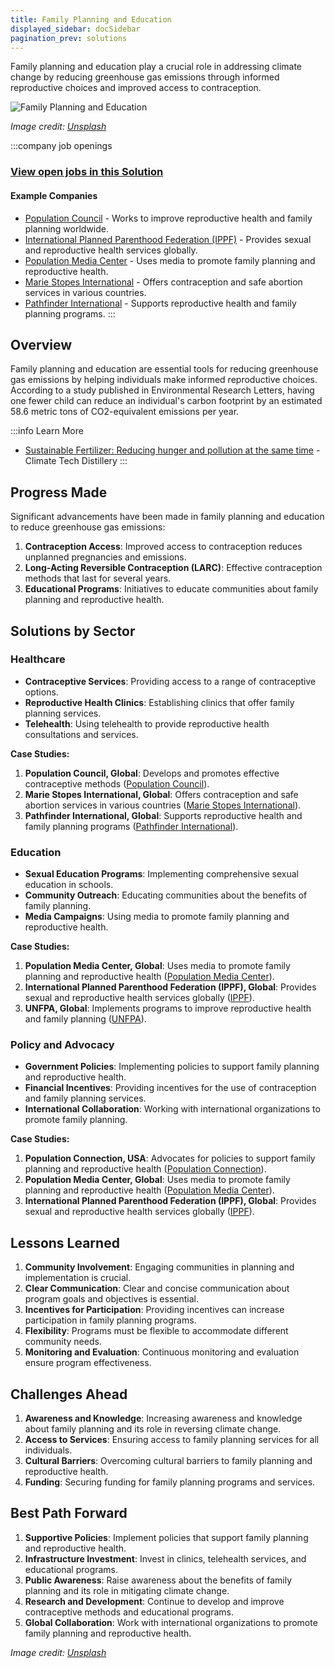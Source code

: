 ```yaml
---
title: Family Planning and Education
displayed_sidebar: docSidebar
pagination_prev: solutions
---
```


Family planning and education play a crucial role in addressing climate change by reducing greenhouse gas emissions through informed reproductive choices and improved access to contraception.

![Family Planning and Education](https://images.unsplash.com/photo-1609220136736-443140cffec6?crop=entropy&cs=tinysrgb&fit=max&fm=jpg&ixid=Mnw0NDYzODh8MHwxfHNlYXJjaHwxfHxGYW1pbHklMjBQbGFubmluZyUyMGFuZCUyMEVkdWNhdGlvbnxlbnwwfHx8fDE2ODM2NTg3ODA&ixlib=rb-4.0.3&q=80&w=1080)

*Image credit: [Unsplash](https://unsplash.com/@nate_dumlao)*

:::company job openings
### [View open jobs in this Solution](https://climatebase.org/jobs?l=&q=&drawdown_solutions=Family+Planning+and+Education)
#### Example Companies
- [Population Council](https://www.popcouncil.org) - Works to improve reproductive health and family planning worldwide.
- [International Planned Parenthood Federation (IPPF)](https://www.ippf.org) - Provides sexual and reproductive health services globally.
- [Population Media Center](https://www.populationmedia.org) - Uses media to promote family planning and reproductive health.
- [Marie Stopes International](https://www.mariestopes.org) - Offers contraception and safe abortion services in various countries.
- [Pathfinder International](https://www.pathfinder.org) - Supports reproductive health and family planning programs.
:::

## Overview

Family planning and education are essential tools for reducing greenhouse gas emissions by helping individuals make informed reproductive choices. According to a study published in Environmental Research Letters, having one fewer child can reduce an individual's carbon footprint by an estimated 58.6 metric tons of CO2-equivalent emissions per year.

:::info Learn More
- [Sustainable Fertilizer: Reducing hunger and pollution at the same time](https://www.climatetechdistillery.com/p/10-sustainable-fertilizer) - Climate Tech Distillery
:::

## Progress Made

Significant advancements have been made in family planning and education to reduce greenhouse gas emissions:

1. **Contraception Access**: Improved access to contraception reduces unplanned pregnancies and emissions.
2. **Long-Acting Reversible Contraception (LARC)**: Effective contraception methods that last for several years.
3. **Educational Programs**: Initiatives to educate communities about family planning and reproductive health.

## Solutions by Sector

### Healthcare
- **Contraceptive Services**: Providing access to a range of contraceptive options.
- **Reproductive Health Clinics**: Establishing clinics that offer family planning services.
- **Telehealth**: Using telehealth to provide reproductive health consultations and services.

**Case Studies:**
1. **Population Council, Global**: Develops and promotes effective contraceptive methods ([Population Council](https://www.popcouncil.org)).
2. **Marie Stopes International, Global**: Offers contraception and safe abortion services in various countries ([Marie Stopes International](https://www.mariestopes.org)).
3. **Pathfinder International, Global**: Supports reproductive health and family planning programs ([Pathfinder International](https://www.pathfinder.org)).

### Education
- **Sexual Education Programs**: Implementing comprehensive sexual education in schools.
- **Community Outreach**: Educating communities about the benefits of family planning.
- **Media Campaigns**: Using media to promote family planning and reproductive health.

**Case Studies:**
1. **Population Media Center, Global**: Uses media to promote family planning and reproductive health ([Population Media Center](https://www.populationmedia.org)).
2. **International Planned Parenthood Federation (IPPF), Global**: Provides sexual and reproductive health services globally ([IPPF](https://www.ippf.org)).
3. **UNFPA, Global**: Implements programs to improve reproductive health and family planning ([UNFPA](https://www.unfpa.org)).

### Policy and Advocacy
- **Government Policies**: Implementing policies to support family planning and reproductive health.
- **Financial Incentives**: Providing incentives for the use of contraception and family planning services.
- **International Collaboration**: Working with international organizations to promote family planning.

**Case Studies:**
1. **Population Connection, USA**: Advocates for policies to support family planning and reproductive health ([Population Connection](https://www.populationconnection.org)).
2. **Population Media Center, Global**: Uses media to promote family planning and reproductive health ([Population Media Center](https://www.populationmedia.org)).
3. **International Planned Parenthood Federation (IPPF), Global**: Provides sexual and reproductive health services globally ([IPPF](https://www.ippf.org)).

## Lessons Learned

1. **Community Involvement**: Engaging communities in planning and implementation is crucial.
2. **Clear Communication**: Clear and concise communication about program goals and objectives is essential.
3. **Incentives for Participation**: Providing incentives can increase participation in family planning programs.
4. **Flexibility**: Programs must be flexible to accommodate different community needs.
5. **Monitoring and Evaluation**: Continuous monitoring and evaluation ensure program effectiveness.

## Challenges Ahead

1. **Awareness and Knowledge**: Increasing awareness and knowledge about family planning and its role in reversing climate change.
2. **Access to Services**: Ensuring access to family planning services for all individuals.
3. **Cultural Barriers**: Overcoming cultural barriers to family planning and reproductive health.
4. **Funding**: Securing funding for family planning programs and services.

## Best Path Forward

1. **Supportive Policies**: Implement policies that support family planning and reproductive health.
2. **Infrastructure Investment**: Invest in clinics, telehealth services, and educational programs.
3. **Public Awareness**: Raise awareness about the benefits of family planning and its role in mitigating climate change.
4. **Research and Development**: Continue to develop and improve contraceptive methods and educational programs.
5. **Global Collaboration**: Work with international organizations to promote family planning and reproductive health.

*Image credit: [Unsplash](https://unsplash.com/@nate_dumlao)*
